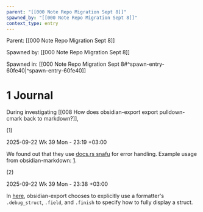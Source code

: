 ```yaml
---
parent: "[[000 Note Repo Migration Sept 8]]"
spawned_by: "[[000 Note Repo Migration Sept 8]]"
context_type: entry
---
```


Parent: [[000 Note Repo Migration Sept 8]]

Spawned by: [[000 Note Repo Migration Sept 8]] 

Spawned in: [[000 Note Repo Migration Sept 8#^spawn-entry-60fe40|^spawn-entry-60fe40]]

# 1 Journal

During investigating [[008 How does obsidian-export export pulldown-cmark back to markdown?]],

(1)

2025-09-22 Wk 39 Mon - 23:19 +03:00

We found out that they use [docs.rs snafu](https://docs.rs/snafu/latest/snafu/) for error handling. Example usage from obsidian-markdown: [1](https://github.com/zoni/obsidian-export/blob/87cb4ceb0ae48b391da4b02b94c6a909b1eb438d/src/lib.rs#L142).

(2)

2025-09-22 Wk 39 Mon - 23:38 +03:00

In [here](https://github.com/zoni/obsidian-export/blob/87cb4ceb0ae48b391da4b02b94c6a909b1eb438d/src/lib.rs#L250), obsidian-export chooses to explicitly use a formatter's `.debug_struct`, `.field`, and `.finish` to specify how to fully display a struct.
